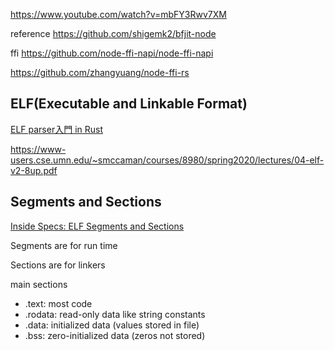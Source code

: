 https://www.youtube.com/watch?v=mbFY3Rwv7XM

reference
https://github.com/shigemk2/bfjit-node

ffi
https://github.com/node-ffi-napi/node-ffi-napi

https://github.com/zhangyuang/node-ffi-rs

## ELF(Executable and Linkable Format)

[ELF parser入門 in Rust](https://zenn.dev/drumato/books/afc3e00a4c7f1d)

https://www-users.cse.umn.edu/~smccaman/courses/8980/spring2020/lectures/04-elf-v2-8up.pdf

## Segments and Sections

[Inside Specs: ELF Segments and Sections](https://dvdhrm.github.io/2020/04/26/inside-specs-elf-segments-and-sections/)

Segments are for run time

Sections are for linkers

main sections
- .text: most code
- .rodata: read-only data like string constants
- .data: initialized data (values stored in file)
- .bss: zero-initialized data (zeros not stored)